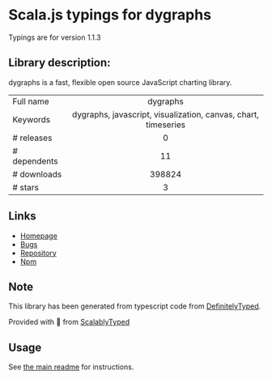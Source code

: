 
# Scala.js typings for dygraphs

Typings are for version 1.1.3

## Library description:
dygraphs is a fast, flexible open source JavaScript charting library.

|                    |                 |
| ------------------ | :-------------: |
| Full name          | dygraphs |
| Keywords           | dygraphs, javascript, visualization, canvas, chart, timeseries |
| # releases         | 0 |
| # dependents       | 11 |
| # downloads        | 398824 |
| # stars            | 3 |

## Links
- [Homepage](https://github.com/danvk/dygraphs)
- [Bugs](https://github.com/danvk/dygraphs/issues)
- [Repository](https://github.com/danvk/dygraphs)
- [Npm](https://www.npmjs.com/package/dygraphs)
    


## Note
This library has been generated from typescript code from [DefinitelyTyped](https://definitelytyped.org).

Provided with :purple_heart: from [ScalablyTyped](https://github.com/oyvindberg/ScalablyTyped)

## Usage
See [the main readme](../../readme.md) for instructions.


